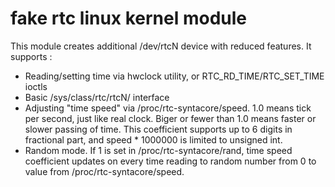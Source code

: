 # fake rtc linux kernel module

This module creates additional /dev/rtcN device with reduced features.
It supports :
 * Reading/setting time via hwclock utility, or RTC_RD_TIME/RTC_SET_TIME ioctls
 * Basic /sys/class/rtc/rtcN/ interface
 * Adjusting "time speed" via /proc/rtc-syntacore/speed.
   1.0 means tick per second, just like real clock. Biger or fewer than 1.0
   means faster or slower passing of time. This coefficient supports up to
   6 digits in fractional part, and speed * 1000000 is limited to unsigned int.
 * Random mode. If 1 is set in /proc/rtc-syntacore/rand, time speed coefficient
   updates on every time reading to random number from 0 to value from
   /proc/rtc-syntacore/speed.
